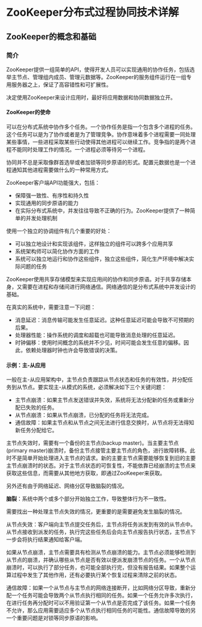 # ZooKeeper分布式过程协同技术详解

## ZooKeeper的概念和基础

### 简介

ZooKeeper提供一组简单的API，使得开发人员可以实现通用的协作任务，包括选举主节点、管理组内成员、管理元数据等。ZooKeeper的服务组件运行在一组专用服务器之上，保证了高容错性和可扩展性。

决定使用ZooKeeper来设计应用时，最好将应用数据和协同数据独立开。

#### ZooKeeper的使命

可以在分布式系统中协作多个任务。一个协作任务是指一个包含多个进程的任务。这个任务可以是为了协作或者是为了管理竞争。协作意味着多个进程需要一同处理某些事情，一些进程采取某些行动使得其他进程可以继续工作。竞争指的是两个进程不能同时处理工作的情况。一个进程必须等待另一个进程。

协同并不总是采取像群首选举或者加锁等同步原语的形式。配置元数据也是一个进程通知其他进程需要做什么的一种常用方式。

ZooKeeper客户端API功能强大，包括：

-   保障强一致性、有序性和持久性
-   实现通用的同步原语的能力
-   在实际分布式系统中，并发往往导致不正确的行为。ZooKeeper提供了一种简单的并发处理机制



使用一个独立的协调组件有几个重要的好处：

-   可以独立地设计和实现该组件，这样独立的组件可以跨多个应用共享
-   系统架构师可以简化协作方面的工作
-   系统可以独立地运行和协作这些组件，独立这些组件，简化生产环境中解决实际问题的任务

ZooKeeper使用共享存储模型来实现应用间的协作和同步原语。对于共享存储本身，又需要在进程和存储间进行网络通信。网络通信的是分布式系统中并发设计的基础。

在真实的系统中，需要注意一下问题：

-   消息延迟：消息传输可能发生任意延迟。这种任意延迟可能会导致不可预期的后果。
-   处理器性能：操作系统的调度和超载也可能导致消息处理的任意延迟。
-   时钟偏移：使用时间概念的系统并不少见，时间可能会发生任意的偏移。因此，依赖处理器时钟也许会导致错误的决策。

#### 示例：主-从应用

一般在主-从应用架构中，主节点负责跟踪从节点状态和任务的有效性，并分配任务到从节点。要实现主-从模式的系统，必须解决如下三个关键问题：

-   主节点崩溃：如果主节点发送错误并失效，系统将无法分配新的任务或重新分配已失败的任务。
-   从节点崩溃：如果从节点崩溃，已分配的任务将无法完成。
-   通信故障：如果主节点和从节点之间无法进行信息交换时，从节点将无法得知新任务分配给它。

主节点失效时，需要有一个备份的主节点(backup master)。当主要主节点(primary master)崩溃时，备份主节点接管主要主节点的角色，进行故障转移。此时不是简单开始处理进入主节点的请求。新的主要主节点需要能够恢复到旧的主要主节点崩溃时的状态。对于主节点状态的可恢复性，不能依靠已经崩溃的主节点来获取这些信息，而需要从其他地方获取，即通过ZooKeeper来获取。

另外还有由于网络延迟、网络分区导致脑裂的情况。

**脑裂**：系统中两个或多个部分开始独立工作，导致整体行为不一致性。

需要找出一种处理主节点失效的情况，更重要的是需要避免发生脑裂的情况。

从节点失效：客户端向主节点提交任务后，主节点将任务派发到有效的从节点中。从节点接收到派发的任务，执行完这些任务后会向主节点报告执行状态，主节点下一步会将执行结果通知给客户端。

如果从节点崩溃，主节点需要具有检测从节点崩溃的能力。主节点必须能够检测到从节点的崩溃，并确认哪些从节点是否有效以便派发崩溃节点的任务。一个从节点崩溃时，可以执行了部分任务，也可能全部执行完，但没有报告结果。如果整个运算过程中发生了其他作用，还有必要执行某个恢复过程来清除之前的状态。

通信故障：如果一个从节点与主节点的网络连接断开，比如网络分区导致，重新分配一个任务可能会导致两个从节点执行相同的任务。如果一个任务允许多次执行，在进行任务再分配时可以不用验证第一个从节点是否完成了该任务。如果一个任务不允许，那么应用需要适应多个从节点执行相同任务的可能性。通信故障导致的另一个重要问题是对锁等同步原语的影响。

